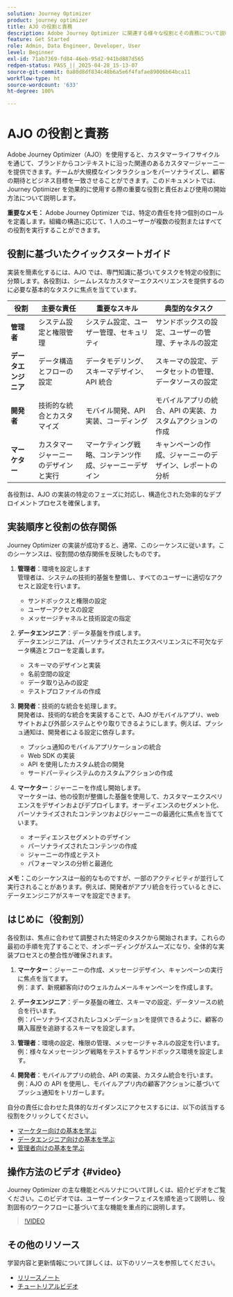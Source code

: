 ```yaml
---
solution: Journey Optimizer
product: journey optimizer
title: AJO の役割と責務
description: Adobe Journey Optimizer に関連する様々な役割とその責務について説明します。
feature: Get Started
role: Admin, Data Engineer, Developer, User
level: Beginner
exl-id: 71ab7369-fd84-46eb-95d2-941bd887d565
redpen-status: PASS_||_2025-04-28_15-13-07
source-git-commit: 0a80d8df834c48b6a5e6f4fafae89006b64bca11
workflow-type: ht
source-wordcount: '633'
ht-degree: 100%

---
```



# AJO の役割と責務

Adobe Journey Optimizer（AJO）を使用すると、カスタマーライフサイクルを通じて、ブランドからコンテキストに沿った関連のあるカスタマージャーニーを提供できます。チームが大規模なインタラクションをパーソナライズし、顧客の期待とビジネス目標を一致させることができます。このドキュメントでは、Journey Optimizer を効果的に使用する際の重要な役割と責任および使用の開始方法について説明します。

**重要なメモ：** Adobe Journey Optimizer では、特定の責任を持つ個別のロールを定義します。組織の構造に応じて、1 人のユーザーが複数の役割またはすべての役割を実行することができます。

## 役割に基づいたクイックスタートガイド

実装を簡素化するには、AJO では、専門知識に基づいてタスクを特定の役割に分類します。各役割は、シームレスなカスタマーエクスペリエンスを提供するのに必要な基本的なタスクに焦点を当てています。

| 役割 | 主要な責任 | 重要なスキル | 典型的なタスク |
|-------------------|----------------------------------|--------------------------------|-----------------------------------------------|
| **管理者** | システム設定と権限管理 | システム設定、ユーザー管理、セキュリティ | サンドボックスの設定、ユーザーの管理、チャネルの設定 |
| **データエンジニア** | データ構造とフローの設定 | データモデリング、スキーマデザイン、API 統合 | スキーマの設定、データセットの管理、データソースの設定 |
| **開発者** | 技術的な統合とカスタマイズ | モバイル開発、API 実装、コーディング | モバイルアプリの統合、API の実装、カスタムアクションの作成 |
| **マーケター** | カスタマージャーニーのデザインと実行 | マーケティング戦略、コンテンツ作成、ジャーニーデザイン | キャンペーンの作成、ジャーニーのデザイン、レポートの分析 |

各役割は、AJO の実装の特定のフェーズに対応し、構造化された効率的なデプロイメントプロセスを確保します。

## 実装順序と役割の依存関係

Journey Optimizer の実装が成功すると、通常、このシーケンスに従います。このシーケンスは、役割間の依存関係を反映したものです。

1. **管理者**：環境を設定します\
   管理者は、システムの技術的基盤を整備し、すべてのユーザーに適切なアクセスと設定を行います。
   * サンドボックスと権限の設定
   * ユーザーアクセスの設定
   * メッセージチャネルと技術設定の指定

2. **データエンジニア**：データ基盤を作成します。\
   データエンジニアは、パーソナライズされたエクスペリエンスに不可欠なデータ構造とフローを定義します。
   * スキーマのデザインと実装
   * 名前空間の設定
   * データ取り込みの設定
   * テストプロファイルの作成

3. **開発者**：技術的な統合を処理します。\
   開発者は、技術的な統合を実装することで、AJO がモバイルアプリ、web サイトおよび外部システムとやり取りできるようにします。例えば、プッシュ通知は、開発者による設定に依存します。
   * プッシュ通知のモバイルアプリケーションの統合
   * Web SDK の実装
   * API を使用したカスタム統合の開発
   * サードパーティシステムのカスタムアクションの作成

4. **マーケター**：ジャーニーを作成し開始します。\
   マーケターは、他の役割が整備した基盤を使用して、カスタマーエクスペリエンスをデザインおよびデプロイします。オーディエンスのセグメント化、パーソナライズされたコンテンツおよびジャーニーの最適化に焦点を当てています。
   * オーディエンスセグメントのデザイン
   * パーソナライズされたコンテンツの作成
   * ジャーニーの作成とテスト
   * パフォーマンスの分析と最適化

**メモ：**&#x200B;このシーケンスは一般的なものですが、一部のアクティビティが並行して実行されることがあります。例えば、開発者がアプリ統合を行っているときに、データエンジニアがスキーマを設定できます。

## はじめに（役割別）

各役割は、焦点に合わせて調整された特定のタスクから開始されます。これらの最初の手順を完了することで、オンボーディングがスムーズになり、全体的な実装プロセスとの整合性が確保されます。

1. **マーケター**：ジャーニーの作成、メッセージデザイン、キャンペーンの実行に焦点を当てます。\
   例：まず、新規顧客向けのウェルカムメールキャンペーンを作成します。

2. **データエンジニア**：データ基盤の確立、スキーマの設定、データソースの統合を行います。\
   例：パーソナライズされたレコメンデーションを提供できるように、顧客の購入履歴を追跡するスキーマを設定します。

3. **管理者**：環境の設定、権限の管理、メッセージチャネルの設定を行います。\
   例：様々なメッセージング戦略をテストするサンドボックス環境を設定します。

4. **開発者**：モバイルアプリの統合、API の実装、カスタム統合を行います。\
   例：AJO の API を使用し、モバイルアプリ内の顧客アクションに基づいてプッシュ通知をトリガーします。

自分の責任に合わせた具体的なガイダンスにアクセスするには、以下の該当する役割をクリックしてください。

* [マーケター向けの基本を学ぶ](path/marketer.md)
* [データエンジニア向けの基本を学ぶ](path/data-engineer.md)
* [管理者向けの基本を学ぶ](path/administrator.md)

## 操作方法のビデオ {#video}

Journey Optimizer の主な機能とペルソナについて詳しくは、紹介ビデオをご覧ください。このビデオでは、ユーザーインターフェイスを順を追って説明し、役割固有のワークフローに基づいて主な機能を重点的に説明します。

>[!VIDEO](https://video.tv.adobe.com/v/3424995?quality=12)

## その他のリソース

学習内容と更新情報について詳しくは、以下のリソースを参照してください。

* [リリースノート](../rn/release-notes.md)
* [チュートリアルビデオ](https://experienceleague.adobe.com/docs/journey-optimizer-learn/tutorials/overview.html?lang=ja)